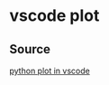 # vscode plot

## Source

[python plot in vscode](https://donjayamanne.github.io/pythonVSCodeDocs/docs/jupyter_examples/)
